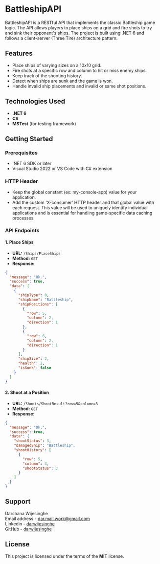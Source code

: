 # BattleshipAPI

BattleshipAPI is a RESTful API that implements the classic Battleship game logic. The API allows players to place ships on a grid and fire shots to try and sink their opponent's ships. The project is built using .NET 6 and follows a client-server (Three Tire) architecture pattern.

## Features

- Place ships of varying sizes on a 10x10 grid.
- Fire shots at a specific row and column to hit or miss enemy ships.
- Keep track of the shooting history.
- Detect when ships are sunk and the game is won.
- Handle invalid ship placements and invalid or same shot positions.

## Technologies Used

- **.NET 6**
- **C#**
- **MSTest** (for testing framework)

## Getting Started

### Prerequisites

- .NET 6 SDK or later
- Visual Studio 2022 or VS Code with C# extension

### HTTP Header

- Keep the global constant (ex: my-console-app) value for your application. 
- Add the custom 'X-consumer' HTTP header and that global value with each request. This value will be used to uniquely identify individual applications and is essential for handling game-specific data caching processes.

### API Endpoints

#### 1\. Place Ships

- **URL:** `/Ships/PlaceShips`
- **Method:** `GET`
- **Response:**

```json
{
  "message": "Ok.",
  "success": true,
  "data": [
    {
      "shipType": 0,
      "shipName": "Battleship",
      "shipPositions": [
        {
          "row": 5,
          "column": 2,
          "direction": 1
        },
        {
          "row": 6,
          "column": 2,
          "direction": 1
        }
      ],
      "shipSize": 2,
      "health": 2,
      "isSunk": false
    }
  ]
}
```

#### 2\. Shoot at a Position

- **URL:** `/Shoots/ShootResult?row=5&column=3`
- **Method:** `GET`
- **Response:**

```json
{
  "message": "Ok.",
  "success": true,
  "data": {
    "shootStatus": 3,
    "damagedShip": "Battleship",
    "shootHistory": [
      {
        "row": 5,
        "column": 3,
        "shootStatus": 3
      }
    ]
  }
}
```
## Support

Darshana Wijesinghe  
Email address - [dar.mail.work@gmail.com](mailto:dar.mail.work@gmail.com)  
Linkedin - [darwijesinghe](https://www.linkedin.com/in/darwijesinghe/)  
GitHub - [darwijesinghe](https://github.com/darwijesinghe)

## License

This project is licensed under the terms of the **MIT** license.
